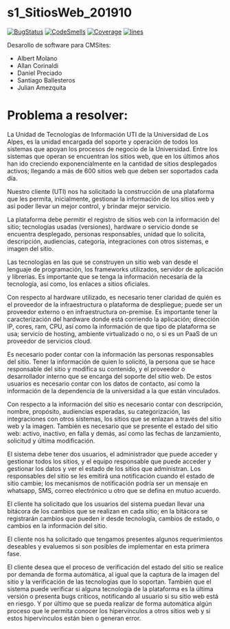 # s1_SitiosWeb_201910
[![BugStatus](http://jenkins-1.sis.virtual.uniandes.edu.co:9000/api/project_badges/measure?project=co.edu.uniandes.csw%3As1_sitios&metric=bugs)](http://jenkins-1.sis.virtual.uniandes.edu.co:9000/dashboard?id=co.edu.uniandes.csw%3As1_sitios)
[![CodeSmells](http://jenkins-1.sis.virtual.uniandes.edu.co:9000/api/project_badges/measure?project=co.edu.uniandes.csw%3As1_sitios&metric=code_smells)](http://jenkins-1.sis.virtual.uniandes.edu.co:9000/dashboard?id=co.edu.uniandes.csw%3As1_sitios)
[![Coverage](http://jenkins-1.sis.virtual.uniandes.edu.co:9000/api/project_badges/measure?project=co.edu.uniandes.csw%3As1_sitios&metric=coverage)](http://jenkins-1.sis.virtual.uniandes.edu.co:9000/dashboard?id=co.edu.uniandes.csw%3As1_sitios)
[![lines](http://jenkins-1.sis.virtual.uniandes.edu.co:9000/api/project_badges/measure?project=co.edu.uniandes.csw%3As1_sitios&metric=ncloc)](http://jenkins-1.sis.virtual.uniandes.edu.co:9000/dashboard?id=co.edu.uniandes.csw%3As1_sitios)

Desarollo de software para CMSites:

  - Albert Molano
  - Allan Corinaldi
  - Daniel Preciado
  - Santiago Ballesteros
  - Julian Amezquita

# Problema a resolver:
La Unidad de Tecnologías de Información UTI de la Universidad de Los Alpes, es la unidad encargada del soporte y operación de todos los sistemas que apoyan los procesos de negocio de la Universidad. Entre los sistemas que operan se encuentran los sitios web, que en los últimos años han ido creciendo exponencialmente en la cantidad de sitios desplegados activos; llegando a más de 600 sitios web que deben ser soportados cada día.

Nuestro cliente (UTI) nos ha solicitado la construcción de una plataforma que les permita, inicialmente, gestionar la información de los sitios web y así poder llevar un mejor control, y brindar mejor servicio.

La plataforma debe permitir el registro de sitios web con la información del sitio; tecnologías usadas (versiones), hardware o servicio donde se encuentra desplegado, personas responsables, unidad que lo solicita, descripción, audiencias, categoría, integraciones con otros sistemas, e imagen del sitio.

Las tecnologías en las que se construyen un sitio web van desde el lenguaje de programación, los frameworks utilizados, servidor de aplicación y librerías. Es importante que se tenga la información necesaria de la tecnología, así como, los enlaces a sitios oficiales.

Con respecto al hardware utilizado, es necesario tener claridad de quién es el proveedor de la infraestructura o plataforma de despliegue; puede ser un proveedor externo o en infraestructura on-premise. Es importante tener la caracterización del hardware donde está corriendo la aplicación; dirección IP, cores, ram, CPU, así como la información de que tipo de plataforma se usa; servicio de hosting, ambiente virtualizado o no, o si es un PaaS de un proveedor de servicios cloud.

Es necesario poder contar con la información las personas responsables del sitio. Tener la información de quien lo solicitó, la persona que se hace responsable del sitio y modifica su contenido, y el proveedor o desarrollador interno que se encarga del soporte del sitio web. De estos usuarios es necesario contar con los datos de contacto, así como la información de la dependencia de la universidad a la que están vinculados.

Con respecto a la información del sitio es necesario contar con descripción, nombre, propósito, audiencias esperadas, su categorización, las integraciones con otros sistemas, los sitios que se enlazan a través del sitio web y la imagen. También es necesario que se presente el estado del sitio web: activo, inactivo, en falla y demás, así como las fechas de lanzamiento, solicitud y última modificación.

El sistema debe tener dos usuarios, el administrador que puede acceder y gestionar todos los sitios, y el equipo responsable que puede acceder y gestionar los datos y ver el estado de los sitios que administran. Los responsables del sitio se les emitirá una notificación cuando el estado de sitio cambie; los mecanismos de notificación podría ser un mensaje en whatsapp, SMS, correo electrónico u otro que se defina en mutuo acuerdo.

El cliente ha solicitado que los usuarios del sistema puedan llevar una bitácora de los cambios que se realizan en cada sitio; en la bitácora se registrarán cambios que pueden ir desde tecnología, cambios de estado, o cambios en la información del sitio.  

El cliente nos ha solicitado que tengamos presentes algunos requerimientos deseables y evaluemos si son posibles de implementar en esta primera fase. 

El cliente desea que el proceso de verificación del estado del sitio se realice por demanda de forma automática, al igual que la captura de la imagen del sitio y la verificación de las tecnologías que lo soportan. También que el sistema puede verificar si alguna tecnología de la plataforma es la última versión o presenta bugs críticos, notificando al usuario si su sitio web está en riesgo. Y por último que se pueda realizar de forma automática algún proceso que le permita conocer los hipervínculos a otros sitios web y si estos hipervínculos están bien o generan error.
